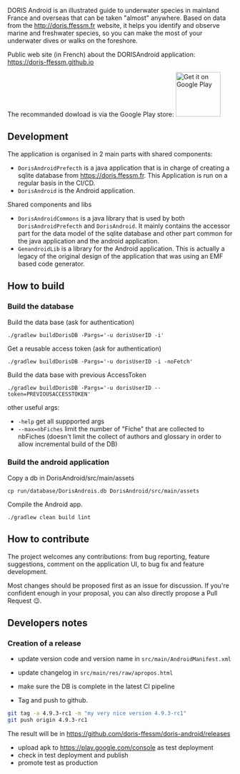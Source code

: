 

DORIS Android is an illustrated guide to underwater species in mainland France and overseas that can be taken "almost" anywhere.
Based on data from the http://doris.ffessm.fr website, it helps you identify and observe marine and freshwater species, so you can make the most of your underwater dives or walks on the foreshore.

Public web site (in French) about the DORISAndroid application: https://doris-ffessm.github.io

The recommanded dowload is via the Google Play store: [<img alt="Get it on Google Play" src="https://play.google.com/intl/en_us/badges/static/images/badges/en_badge_web_generic.png" width="100">](https://play.google.com/store/apps/details?id=fr.ffessm.doris.android)

## Development

The application is organised in 2 main parts with shared components:

- ```DorisAndroidPrefecth``` is a java application that is in charge of creating a sqlite database 
  from https://doris.ffessm.fr. This Application is run on a regular basis in the CI/CD.
- ```DorisAndroid``` is the Android application.


Shared components and libs

- ```DorisAndroidCommons``` is a java library that is used by both ```DorisAndroidPrefecth``` and
  ```DorisAndroid```. It mainly contains the accessor part for the data model of the sqlite database
  and other part common for the java application and the android application.
- ```GenandroidLib``` is a library for the  Android application. This is actually a legacy of the original 
  design of the application that was using an EMF based code generator. 


## How to build


### Build the database
Build the data base (ask for authentication)
```shell
./gradlew buildDorisDB -Pargs='-u dorisUserID -i'
```

Get a reusable access token (ask for authentication)
```shell
./gradlew buildDorisDB -Pargs='-u dorisUserID -i -noFetch'
```

Build the data base with previous AccessToken
```shell
./gradlew buildDorisDB -Pargs='-u dorisUserID --token=PREVIOUSACCESSTOKEN'
```


other useful args:  

- ```-help``` get all suppported args
- ```--max=nbFiches``` limit the number of "Fiche" that are collected to nbFiches (doesn't limit the 
  collect of authors and glossary in order to allow incremental build of the DB)

### Build the android application
Copy a db in DorisAndroid/src/main/assets
```shell
cp run/database/DorisAndrois.db DorisAndroid/src/main/assets
```

Compile the Android app.
```shell
./gradlew clean build lint
```


## How to contribute

The project welcomes any contributions: from bug reporting, feature suggestions, comment on the application UI, to bug fix and feature development.

Most changes should be proposed first as an issue for discussion. If you're confident enough in your proposal, you can also directly propose a Pull Request :wink:.


## Developers notes

### Creation of a release

- update version code and version name in `src/main/AndroidManifest.xml`
- update changelog in `src/main/res/raw/apropos.html`
- make sure the DB is complete in the latest CI pipeline

- Tag and push to github.

```sh
git tag -a 4.9.3-rc1 -m "my very nice version 4.9.3-rc1"
git push origin 4.9.3-rc1
```

The result will be in https://github.com/doris-ffessm/doris-android/releases

- upload apk to https://play.google.com/console as test deployment
- check in test deployment and publish
- promote test as production

